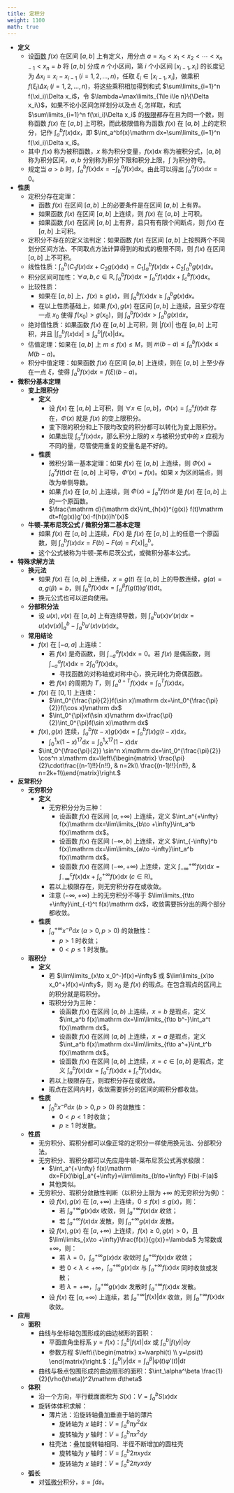 ```yaml
---
title: 定积分
weight: 1100
math: true
---
```


- **定义**
    - 设[函数](/docs/mathematics/calculus/function) $f(x)$ 在区间 $[a,b]$ 上有定义，用分点 $a=x_0<x_1<x_2<\cdots<x_{n-1}<x_n=b$ 将 $[a,b]$ 分成 $n$ 个小区间，第 $i$ 个小区间 $[x_{i-1},x_i]$ 的长度记为 $\Delta x_i=x_i-x_{i-1}\ (i=1,2,\dots,n)$，任取 $\xi_i\in[x_{i-1},x_i]$，做乘积 $f(\xi_i)\Delta x_i\ (i=1,2,\dots,n)$，将这些乘积相加得到和式 $\sum\limits_{i=1}^n f(\xi_i)\Delta x_i$，令 $\lambda=\max\limits_{1\le i\le n}\{\Delta x_i\}$，如果不论小区间怎样划分以及点 $\xi_i$ 怎样取，和式 $\sum\limits_{i=1}^n f(\xi_i)\Delta x_i$ 的[极限](/docs/mathematics/calculus/limit)都存在且为同一个数，则称函数 $f(x)$ 在 $[a,b]$ 上可积，而此极限值称为函数 $f(x)$ 在 $[a,b]$ 上的定积分，记作 $\int_a^bf(x)\mathrm dx$，即 $\int_a^bf(x)\mathrm dx=\sum\limits_{i=1}^n f(\xi_i)\Delta x_i$。
    - 其中 $f(x)$ 称为被积函数，$x$ 称为积分变量，$f(x)\mathrm dx$ 称为被积分式，$[a,b]$ 称为积分区间，$a,b$ 分别称为积分下限和积分上限，$\int$ 为积分符号。
    - 规定当 $a>b$ 时，$\int_a^b f(x)\mathrm dx=-\int_b^a f(x)\mathrm dx$。由此可以得出 $\int_a^a f(x)\mathrm dx=0$。
- **性质**
    - 定积分存在定理：
        - 函数 $f(x)$ 在区间 $[a,b]$ 上的必要条件是在区间 $[a,b]$ 上有界。
        - 如果函数 $f(x)$ 在区间 $[a,b]$ 上连续，则 $f(x)$ 在 $[a,b]$ 上可积。
        - 如果函数 $f(x)$ 在区间 $[a,b]$ 上有界，且只有有限个间断点，则 $f(x)$ 在 $[a,b]$ 上可积。
    - 定积分不存在的定义法判定：如果函数 $f(x)$ 在区间 $[a,b]$ 上按照两个不同划分区间方法、不同取点方法计算得到的和式的极限不同，则 $f(x)$ 在区间 $[a,b]$ 上不可积。
    - 线性性质：$\int_a^b\left(C_1f(x)\mathrm dx+C_2g(x)\mathrm dx\right)=C_1\int_a^b f(x)\mathrm dx+C_2\int_a^b g(x)\mathrm dx$。
    - 积分区间可加性：$\forall a,b,c\in \mathrm R,\int_a^b f(x)\mathrm dx=\int_a^c f(x)\mathrm dx+\int_c^b f(x)\mathrm dx$。
    - 比较性质：
        - 如果在 $[a,b]$ 上，$f(x)\ge g(x)$，则 $\int_a^b f(x)\mathrm dx\ge\int_a^b g(x)\mathrm dx$。
        - 在以上性质基础上，如果 $f(x),g(x)$ 在区间 $[a,b]$ 上连续，且至少存在一点 $x_0$ 使得 $f(x_0)>g(x_0)$，则 $\int_a^b f(x)\mathrm dx>\int_a^b g(x)\mathrm dx$。
    - 绝对值性质：如果函数 $f(x)$ 在 $[a,b]$ 上可积，则 $|f(x)|$ 也在 $[a,b]$ 上可积，并且 $\left|\int_a^b f(x)\mathrm dx\right|\le\int_a^b |f(x)|\mathrm dx$。
    - 估值定理：如果在 $[a,b]$ 上 $m\le f(x)\le M$，则 $m(b-a)\le\int_a^b f(x)\mathrm dx\le M(b-a)$。
    - 积分中值定理：如果函数 $f(x)$ 在区间 $[a,b]$ 上连续，则在 $[a,b]$ 上至少存在一点 $\xi$，使得 $\int_a^b f(x)\mathrm dx=f(\xi)(b-a)$。
- **微积分基本定理**
    - **变上限积分**
        - **定义**
            - 设 $f(x)$ 在 $[a,b]$ 上可积，则 $\forall x\in [a,b]$，$\Phi(x)=\int_{a}^x f(t)\mathrm dt$ 存在，$\Phi(x)$ 就是 $f(x)$ 的变上限积分。
            - 变下限的积分和上下限均改变的积分都可以转化为变上限积分。
            - 如果出现 $\int_{a}^x f(x)\mathrm dx$，那么积分上限的 $x$ 与被积分式中的 $x$ 应视为不同的量，尽管使用重复的变量名是不好的。
        - **性质**
            - 微积分第一基本定理：如果 $f(x)$ 在 $[a,b]$ 上连续，则 $\Phi(x)=\int_a^x f(t)\mathrm dt$ 在 $[a,b]$ 上可导，$\Phi'(x)=f(x)$。如果 $x$ 为区间端点，则改为单侧导数。
            - 如果 $f(x)$ 在 $[a,b]$ 上连续，则 $\Phi(x)=\int_a^x f(t)\mathrm dt$ 是 $f(x)$ 在 $[a,b]$ 上的一个原函数。
            - $\frac{\mathrm d}{\mathrm dx}\int_{h(x)}^{g(x)} f(t)\mathrm dt=f(g(x))g'(x)-f(h(x))h'(x)$
    - **牛顿-莱布尼茨公式 / 微积分第二基本定理**
        - 如果 $f(x)$ 在 $[a,b]$ 上连续，$F(x)$ 是 $f(x)$ 在 $[a,b]$ 上的任意一个原函数，则 $\int_a^b f(x)\mathrm dx=F(b)-F(a)=F(x)\big|_a^b$。
        - 这个公式被称为牛顿-莱布尼茨公式，或微积分基本公式。
- **特殊求解方法**
    - **换元法**
        - 如果 $f(x)$ 在 $[a,b]$ 上连续，$x=g(t)$ 在 $[a,b]$ 上的导数连续，$g(\alpha)=a,g(\beta)=b$，则 $\int_a^b f(x)\mathrm dx=\int_\alpha^\beta f(g(t))g'(t)\mathrm dt$。
        - 换元公式也可以逆向使用。
    - **分部积分法**
        - 设 $u(x),v(x)$ 在 $[a,b]$ 上有连续导数，则 $\int_a^b u(x)v'(x)\mathrm dx=u(x)v(x)\big|_a^b-\int_a^b u'(x)v(x)\mathrm dx$。
    - **常用结论**
        - $f(x)$ 在 $[-a,a]$ 上连续：
            - 若 $f(x)$ 是奇函数，则 $\int_{-a}^a f(x)\mathrm dx=0$。若 $f(x)$ 是偶函数，则 $\int_{-a}^a f(x)\mathrm dx=2\int_0^a f(x)\mathrm dx$。
                - 寻找函数的对称轴或对称中心，换元转化为奇偶函数。
            - 若 $f(x)$ 的周期为 $T$，则 $\int_a^{a+T}f(x)\mathrm dx=\int_0^T f(x)\mathrm dx$。
        - $f(x)$ 在 $[0,1]$ 上连续：
            - $\int_0^{\frac{\pi}{2}}f(\sin x)\mathrm dx=\int_0^{\frac{\pi}{2}}f(\cos x)\mathrm dx$
            - $\int_0^{\pi}xf(\sin x)\mathrm dx=\frac{\pi}{2}\int_0^{\pi}f(\sin x)\mathrm dx$
        - $f(x),g(x)$ 连续，$\int_a^b f(t-x)g(x)\mathrm dx=\int_a^b f(x)g(t-x)\mathrm dx$。
            - $\int_0^1 x(1-x)^{17}\mathrm dx=\int_0^1 x^{17}(1-x)\mathrm dx$
        - $\int_0^{\frac{\pi}{2}} \sin^n x\mathrm dx=\int_0^{\frac{\pi}{2}} \cos^n x\mathrm dx=\left\{\begin{matrix} \frac{\pi}{2}\cdot\frac{(n-1)!!}{n!!}, & n=2k\\ \frac{(n-1)!!}{n!!}, & n=2k+1\\\end{matrix}\right.$
- **反常积分**
    - **无穷积分**
        - **定义**
            - 无穷积分分为三种：
                - 设函数 $f(x)$ 在区间 $[a,+\infty)$ 上连续，定义 $\int_a^{+\infty} f(x)\mathrm dx=\lim\limits_{b\to +\infty}\int_a^b f(x)\mathrm dx$。
                - 设函数 $f(x)$ 在区间 $(-\infty,b]$ 上连续，定义 $\int_{-\infty}^b f(x)\mathrm dx=\lim\limits_{a\to -\infty}\int_a^b f(x)\mathrm dx$。
                - 设函数 $f(x)$ 在区间 $(-\infty,+\infty)$ 上连续，定义 $\int_{-\infty}^{+\infty} f(x)\mathrm dx=\int_{-\infty}^c f(x)\mathrm dx+\int_c^{+\infty} f(x)\mathrm dx\ (c\in \mathrm R)$。
            - 若以上极限存在，则无穷积分存在或收敛。
            - 注意 $(-\infty,+\infty)$ 上的无穷积分不等于 $\lim\limits_{t\to +\infty}\int_{-t}^t f(x)\mathrm dx$，收敛需要拆分出的两个部分都收敛。
        - **性质**
            - $\int_a^{+\infty}x^{-p}\mathrm dx\ (a>0,p>0)$ 的敛散性：
                - $p>1$ 时收敛；
                - $0<p\le 1$ 时发散。
    - **瑕积分**
        - **定义**
            - 若 $\lim\limits_{x\to x_0^-}f(x)=\infty$ 或 $\lim\limits_{x\to x_0^+}f(x)=\infty$，则 $x_0$ 是 $f(x)$ 的瑕点。在包含瑕点的区间上的积分就是瑕积分。
            - 瑕积分分为三种：
                - 设函数 $f(x)$ 在区间 $[a,b)$ 上连续，$x=b$ 是瑕点，定义 $\int_a^b f(x)\mathrm dx=\lim\limits_{t\to b^-}\int_a^t f(x)\mathrm dx$。
                - 设函数 $f(x)$ 在区间 $(a,b]$ 上连续，$x=a$ 是瑕点，定义 $\int_a^b f(x)\mathrm dx=\lim\limits_{t\to a^+}\int_t^b f(x)\mathrm dx$。
                - 设函数 $f(x)$ 在区间 $[a,b]$ 上连续，$x=c\in[a,b]$ 是瑕点，定义 $\int_a^b f(x)\mathrm dx=\int_a^c f(x)\mathrm dx+\int_c^b f(x)\mathrm dx$。
            - 若以上极限存在，则瑕积分存在或收敛。
            - 瑕点在区间内时，收敛需要拆分的区间的瑕积分都收敛。
        - **性质**
            - $\int_0^b x^{-p}\mathrm dx\ (b>0,p>0)$ 的敛散性：
                - $0< p<1$ 时收敛；
                - $p\ge 1$ 时发散。
    - **性质**
        - 无穷积分、瑕积分都可以像正常的定积分一样使用换元法、分部积分法。
        - 无穷积分、瑕积分都可以先应用牛顿-莱布尼茨公式再求极限：
            - $\int_a^{+\infty} f(x)\mathrm dx=F(x)\big|_a^{+\infty}=\lim\limits_{b\to+\infty} F(b)-F(a)$
            - 其他类似。
        - 无穷积分、瑕积分敛散性判断（以积分上限为 $+\infty$ 的无穷积分为例）：
            - 设 $f(x),g(x)$ 在 $[a,+\infty)$ 上连续，$0\le f(x)\le g(x)$，则：
                - 若 $\int_a^{+\infty} g(x)\mathrm dx$ 收敛，则 $\int_a^{+\infty} f(x)\mathrm dx$ 收敛；
                - 若 $\int_a^{+\infty} f(x)\mathrm dx$ 发散，则 $\int_a^{+\infty} g(x)\mathrm dx$ 发散。
            - 设 $f(x),g(x)$ 在 $[a,+\infty)$ 上连续，$f(x)\ge 0,g(x)>0$，且 $\lim\limits_{x\to +\infty}\frac{f(x)}{g(x)}=\lambda$ 为常数或 $+\infty$，则：
                - 若 $\lambda=0$，$\int_a^{+\infty} g(x)\mathrm dx$ 收敛时 $\int_a^{+\infty} f(x)\mathrm dx$ 收敛；
                - 若 $0<\lambda<+\infty$，$\int_a^{+\infty} g(x)\mathrm dx$ 与 $\int_a^{+\infty} f(x)\mathrm dx$ 同时收敛或发散；
                - 若 $\lambda=+\infty$，$\int_a^{+\infty} g(x)\mathrm dx$ 发散时 $\int_a^{+\infty} f(x)\mathrm dx$ 发散。
            - 设 $f(x)$ 在 $[a,+\infty)$ 上连续，若 $\int_a^{+\infty} |f(x)|\mathrm dx$ 收敛，则 $\int_a^{+\infty} f(x)\mathrm dx$ 收敛。
- **应用**
    - **面积**
        - 曲线与坐标轴包围形成的曲边梯形的面积：
            - 平面直角坐标系 $y=f(x)$：$\int_a^b |f(x)|\mathrm dx$ 或 $\int_a^b |f(y)|\mathrm dy$
            - 参数方程 $\left\{\begin{matrix} x=\varphi(t) \\ y=\psi(t) \end{matrix}\right.$：$\int_a^b |y|\mathrm dx=\int_\alpha^\beta |\psi(t)\varphi'(t)|\mathrm dt$
        - 曲线与极点包围形成的曲边扇形的面积：$\int_\alpha^\beta \frac{1}{2}(\rho(\theta))^2\mathrm d\theta$
    - **体积**
        - 沿一个方向，平行截面面积为 $S(x)$：$V=\int_a^b S(x)\mathrm dx$
        - 旋转体体积求解：
            - 薄片法：沿旋转轴叠加垂直于轴的薄片
                - 旋转轴为 $x$ 轴时：$V=\int_a^b \pi y^2\mathrm dx$
                - 旋转轴为 $y$ 轴时：$V=\int_a^b \pi x^2\mathrm dy$
            - 柱壳法：叠加旋转轴相同、半径不断增加的圆柱壳
                - 旋转轴为 $y$ 轴时：$V=\int_a^b 2\pi xy\mathrm dx$
                - 旋转轴为 $x$ 轴时：$V=\int_a^b 2\pi yx\mathrm dy$
    - **弧长**
        - 对[弧微分](/docs/mathematics/calculus/curvature#lkfh2a)积分，$s=\int \mathrm ds$。
